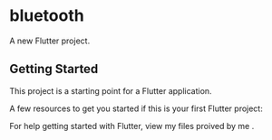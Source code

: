 # bluetooth

A new Flutter project.

## Getting Started

This project is a starting point for a Flutter application.

A few resources to get you started if this is your first Flutter project:

For help getting started with Flutter, view my files proived by me .


